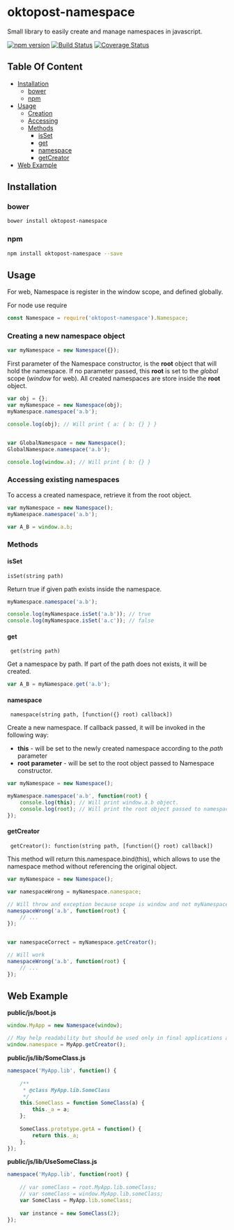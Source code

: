 # oktopost-namespace 

Small library to easily create and manage namespaces in javascript.

[![npm version](https://badge.fury.io/js/oktopost-namespace.svg)](https://badge.fury.io/js/oktopost-namespace)
[![Build Status](https://travis-ci.org/Oktopost/namespace.svg?branch=master)](https://travis-ci.org/Oktopost/namespace)
[![Coverage Status](https://coveralls.io/repos/github/Oktopost/namespace/badge.svg?branch=master&1)](https://coveralls.io/github/Oktopost/namespace?branch=master&1)

## Table Of Content

  * [Installation](#installation)
    * [bower](#bower)
    * [npm](#npm)
  * [Usage](#usage)
    * [Creation](#creating-a-new-namespace-object)
    * [Accessing](#accessing-existing-namespaces)
    * [Methods](#methods)
        * [isSet](#isset)
        * [get](#get)
        * [namespace](#namespace)
        * [getCreator](#getcreator)
  * [Web Example](#web-example)


## Installation

### bower
```bash
bower install oktopost-namespace
```

### npm
```bash
npm install oktopost-namespace --save
```

## Usage

For web, Namespace is register in the window scope, and defined globally.

For node use require

```js
const Namespace = require('oktopost-namespace').Namespace;
```

### Creating a new namespace object

```js
var myNamespace = new Namespace({});
```

First parameter of the Namespace constructor, is the **root** object that will hold the namespace.
If no parameter passed, this **root** is set to the *global* scope (*window* for web). All created 
namespaces are store inside the **root** object.

```js
var obj = {};
var myNamespace = new Namespace(obj);
myNamespace.namespace('a.b');

console.log(obj); // Will print { a: { b: {} } }


var GlobalNamespace = new Namespace();
GlobalNamespace.namespace('a.b');

console.log(window.a); // Will print { b: {} }
```

### Accessing existing namespaces
To access a created namespace, retrieve it from the root object.

```js
var myNamespace = new Namespace();
myNamespace.namespace('a.b');

var A_B = window.a.b;
```

### Methods

#### isSet
```isSet(string path)```

Return true if given path exists inside the namespace.

```js
myNamespace.namespace('a.b');

console.log(myNamespace.isSet('a.b')); // true
console.log(myNamespace.isSet('a.c')); // false
```

#### get
``` get(string path)```

Get a namespace by path. If part of the path does not exists, it will be created.

```js
var A_B = myNamespace.get('a.b');
```

#### namespace
``` namespace(string path, [function({} root) callback])```

Create a new namespace. If callback passed, it will be invoked in the following way:
* **this** - will be set to the newly created namespace according to the *path* parameter
* **root parameter** - will be set to the root object passed to Namespace constructor.

```js
var myNamespace = new Namespace();

myNamespace.namespace('a.b', function(root) {
    console.log(this); // Will print window.a.b object.
    console.log(root); // Will print the root object passed to namespace. In this case window.
});
```

#### getCreator
``` getCreator(): function(string path, [function({} root) callback])```

This method will return this.namespace.bind(this), which allows to use the namespace method 
without referencing the original object.

```js
var myNamespace = new Namespace();

var namespaceWrong = myNamespace.namespace;

// Will throw and exception because scope is window and not myNamespace
namespaceWrong('a.b', function(root) {
    // ...
});


var namespaceCorrect = myNamespace.getCreator();

// Will work
namespaceWrong('a.b', function(root) {
    // ...
});

```

## Web Example


**public/js/boot.js**
```js
window.MyApp = new Namespace(window);

// May help readability but should be used only in final applications and not libraries.
window.namespace = MyApp.getCreator();
```

**public/js/lib/SomeClass.js**
```js
namespace('MyApp.lib', function() {
    
    /**
     * @class MyApp.lib.SomeClass
     */
    this.SomeClass = function SomeClass(a) {
        this._a = a;
    };
    
    SomeClass.prototype.getA = function() {
        return this._a;
    };
});
```


**public/js/lib/UseSomeClass.js**
```js
namespace('MyApp.lib', function(root) {
    
    // var someClass = root.MyApp.lib.someClass; 
    // var someClass = window.MyApp.lib.someClass;
    var SomeClass = MyApp.lib.someClass; 
    
    var instance = new SomeClass(2);
});
```

